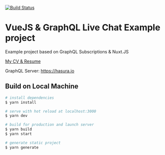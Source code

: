 [![Build Status](https://travis-ci.com/yudin-s/nuxt-live-chat.svg?branch=master)](https://travis-ci.com/yudin-s/nuxt-live-chat)

# VueJS & GraphQL Live Chat Example project 

Example project based on GraphQL Subscriptions & Nuxt.JS



[My CV & Resume](https://yudin-s.github.io/)




GraphQL Server: https://hasura.io

## Build on Local Machine

```bash
# install dependencies
$ yarn install

# serve with hot reload at localhost:3000
$ yarn dev

# build for production and launch server
$ yarn build
$ yarn start

# generate static project
$ yarn generate
```
